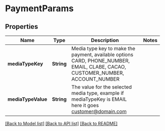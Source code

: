 # PaymentParams

## Properties
Name | Type | Description | Notes
------------ | ------------- | ------------- | -------------
**mediaTypeKey** | **String** | Media type key to make the payment, available options CARD, PHONE_NUMBER, EMAIL, CLABE, CACAO, CUSTOMER_NUMBER, ACCOUNT_NUMBER | 
**mediaTypeValue** | **String** | The value for the selected media type, example if mediaTypeKey is EMAIL here it goes customer@domain.com | 

[[Back to Model list]](../README.md#documentation-for-models) [[Back to API list]](../README.md#documentation-for-api-endpoints) [[Back to README]](../README.md)


